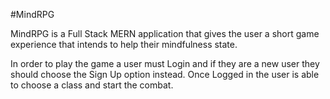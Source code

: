 #MindRPG

MindRPG is a Full Stack MERN application that gives the user a short game experience that intends to help their mindfulness state. 

In order to play the game a user must Login and if they are a new user they should choose the Sign Up option instead. 
Once Logged in the user is able to choose a class and start the combat. 

